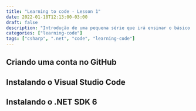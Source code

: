 ```yaml
---
title: "Learning to code - Lesson 1"
date: 2022-01-18T12:13:00-03:00
draft: false
description: "Introdução de uma pequena série que irá ensinar o básico para iniciar em programação, mais específicamente em .NET C#"
categories: ["learning-code"]
tags: ["csharp", ".net", "code", "learning-code"]
---
```


## Criando uma conta no GitHub

## Instalando o Visual Studio Code

## Instalando o .NET SDK 6
